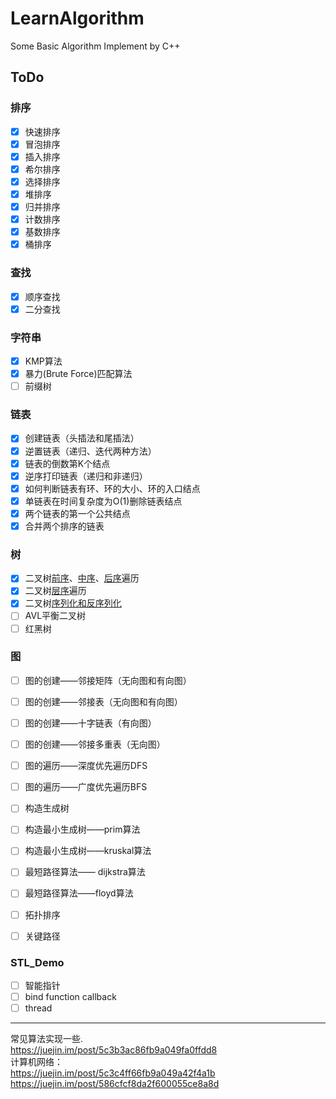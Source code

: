 # LearnAlgorithm
Some Basic Algorithm Implement by C++

## ToDo

### 排序 

- [x] 快速排序
- [x] 冒泡排序
- [x] 插入排序
- [x] 希尔排序
- [x] 选择排序
- [x] 堆排序
- [x] 归并排序
- [x] 计数排序
- [x] 基数排序
- [x] 桶排序

### 查找

- [x] 顺序查找
- [x] 二分查找

### 字符串

- [x] KMP算法
- [x] 暴力(Brute Force)匹配算法
- [ ] 前缀树 

### 链表 

- [x] 创建链表（头插法和尾插法）
- [x] 逆置链表（递归、迭代两种方法）
- [x] 链表的倒数第K个结点
- [x] 逆序打印链表（递归和非递归）
- [x] 如何判断链表有环、环的大小、环的入口结点
- [x] 单链表在时间复杂度为O(1)删除链表结点
- [x] 两个链表的第一个公共结点
- [x] 合并两个排序的链表

### 树

- [x] 二叉树[前序](https://leetcode.com/problems/binary-tree-preorder-traversal/)、[中序](https://leetcode.com/problems/binary-tree-inorder-traversal/)、[后序](https://leetcode.com/problems/binary-tree-postorder-traversal/)遍历
- [x] 二叉树[层序](https://leetcode.com/problems/binary-tree-level-order-traversal/)遍历
- [x] 二叉树[序列化和反序列化](https://leetcode.com/problems/serialize-and-deserialize-binary-tree/) 
- [ ] AVL平衡二叉树
- [ ] 红黑树

### 图

- [ ] 图的创建——邻接矩阵（无向图和有向图）
- [ ] 图的创建——邻接表（无向图和有向图）
- [ ] 图的创建——十字链表（有向图）
- [ ] 图的创建——邻接多重表（无向图）
- [ ] 图的遍历——深度优先遍历DFS
- [ ] 图的遍历——广度优先遍历BFS
- [ ] 构造生成树
- [ ] 构造最小生成树——prim算法
- [ ] 构造最小生成树——kruskal算法
- [ ] 最短路径算法—— dijkstra算法
- [ ] 最短路径算法——floyd算法
- [ ] 拓扑排序
- [ ] 关键路径



### STL_Demo

- [ ] 智能指针
- [ ] bind function callback
- [ ] thread

-------------------------------------------------

常见算法实现一些.    
https://juejin.im/post/5c3b3ac86fb9a049fa0ffdd8     
计算机网络：  
https://juejin.im/post/5c3c4ff66fb9a049a42f4a1b  
https://juejin.im/post/586cfcf8da2f600055ce8a8d  



